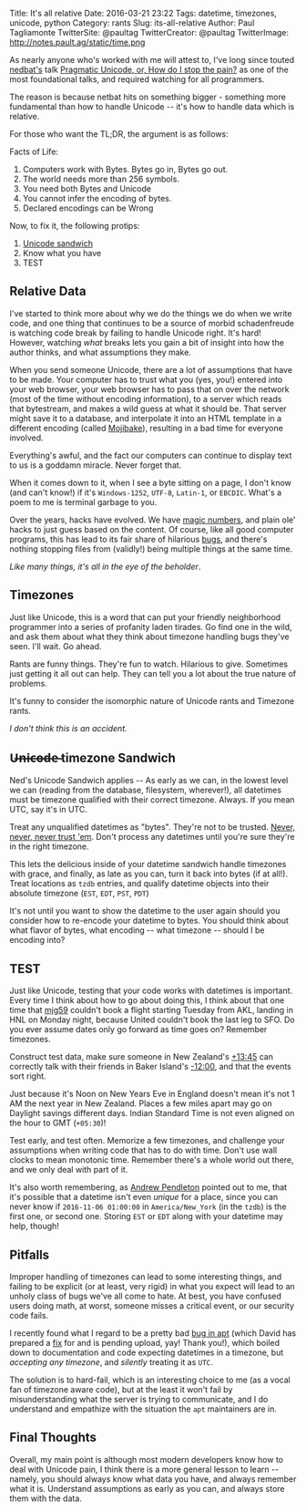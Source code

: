 Title: It's all relative
Date: 2016-03-21 23:22
Tags: datetime, timezones, unicode, python
Category: rants
Slug: its-all-relative
Author: Paul Tagliamonte
TwitterSite: @paultag
TwitterCreator: @paultag
TwitterImage: http://notes.pault.ag/static/time.png

As nearly anyone who's worked with me will attest to, I've long since
touted [nedbat's](http://nedbatchelder.com) talk
[Pragmatic Unicode, or, How do I stop the pain?](http://nedbatchelder.com/text/unipain.html)
as one of the most foundational talks, and required watching for all programmers.

The reason is because netbat hits on something bigger - something more
fundamental than how to handle Unicode -- it's how to handle data which is
relative.

For those who want the TL;DR, the argument is as follows:

Facts of Life:

 1. Computers work with Bytes. Bytes go in, Bytes go out.
 2. The world needs more than 256 symbols.
 3. You need both Bytes and Unicode
 4. You cannot infer the encoding of bytes.
 5. Declared encodings can be Wrong

Now, to fix it, the following protips:

 1. [Unicode sandwich](http://nedbatchelder.com/text/unipain/unipain.html#35)
 2. Know what you have
 3. TEST

Relative Data
-------------

I've started to think more about why we do the things we do when we write
code, and one thing that continues to be a source of morbid schadenfreude
is watching code break by failing to handle Unicode right. It's hard! However,
watching *what* breaks lets you gain a bit of insight into how the author
thinks, and what assumptions they make.

When you send someone Unicode, there are a lot of assumptions that have to be
made. Your computer has to trust what you (yes, you!) entered into your web
browser, your web browser has to pass that on over the network (most of the
time without encoding information), to a server which reads that bytestream,
and makes a wild guess at what it should be. That server might save it to a
database, and interpolate it into an HTML template in a different encoding
(called [Mojibake](https://simple.wikipedia.org/wiki/Mojibake)), resulting
in a bad time for everyone involved.

Everything's awful, and the fact our computers can continue to display
text to us is a goddamn miracle. Never forget that.

When it comes down to it, when I see a byte sitting on a page, I don't know
(and can't know!) if it's `Windows-1252`, `UTF-8`, `Latin-1`, or `EBCDIC`. What's
a poem to me is terminal garbage to you.

Over the years, hacks have evolved. We have
[magic numbers](https://en.wikipedia.org/wiki/Magic_number_(programming)),
and plain ole' hacks to just guess based on the content. Of course, like
all good computer programs, this has lead to its fair share of hilarious
[bugs](https://bugs.launchpad.net/ubuntu/+source/cupsys/+bug/255161/comments/28),
and there's nothing stopping files from (validly!) being multiple things at the
same time.

*Like many things, it's all in the eye of the beholder*.

Timezones
---------

Just like Unicode, this is a word that can put your friendly neighborhood
programmer into a series of profanity laden tirades. Go find one in the wild,
and ask them about what they think about timezone handling bugs they've seen.
I'll wait. Go ahead.

Rants are funny things. They're fun to watch. Hilarious to give. Sometimes
just getting it all out can help. They can tell you a lot about the true
nature of problems.

It's funny to consider the isomorphic nature of Unicode rants and Timezone
rants.

*I don't think this is an accident.*

U̶n̶i̶c̶o̶d̶e̶ timezone Sandwich
-------------------------

Ned's Unicode Sandwich applies -- As early as we can, in the lowest level
we can (reading from the database, filesystem, wherever!), all datetimes
must be timezone qualified with their correct timezone. Always. If you mean
UTC, say it's in UTC.

Treat any unqualified datetimes as "bytes". They're not to be trusted.
[Never, never, never trust 'em](https://youtu.be/W7wpzKvNhfA?t=3m18s). Don't
process any datetimes until you're sure they're in the right timezone.

This lets the delicious inside of your datetime sandwich handle timezones
with grace, and finally, as late as you can, turn it back into bytes
(if at all!). Treat locations as `tzdb` entries, and qualify datetime
objects into their absolute timezone (`EST`, `EDT`, `PST`, `PDT`)

It's not until you want to show the datetime to the user again should you
consider how to re-encode your datetime to bytes. You should think about
what flavor of bytes, what encoding -- what timezone -- should I be
encoding into?

TEST
-----

Just like Unicode, testing that your code works with datetimes is important.
Every time I think about how to go about doing this, I think about that
one time that [mjg59](http://mjg59.dreamwidth.org/) couldn't book a flight
starting Tuesday from AKL, landing in HNL on Monday night, because
United couldn't book the last leg to SFO. Do you ever assume dates only go
forward as time goes on? Remember timezones.

Construct test data, make sure someone in New Zealand's
[+13:45](https://en.wikipedia.org/wiki/UTC%2B13:45) can correctly talk with
their friends in
Baker Island's [-12:00](https://en.wikipedia.org/wiki/UTC%E2%88%9212:00),
and that the events sort right.

Just because it's Noon on New Years Eve in England doesn't mean it's not
1 AM the next year in New Zealand. Places a few miles apart may go on Daylight
savings different days. Indian Standard Time is not even aligned on the hour
to GMT (`+05:30`)!

Test early, and test often. Memorize a few timezones, and challenge
your assumptions when writing code that has to do with time. Don't use
wall clocks to mean monotonic time. Remember there's a whole world out there,
and we only deal with part of it.

It's also worth remembering, as [Andrew Pendleton](https://twitter.com/andrewindc)
pointed out to me, that it's possible that a datetime isn't even *unique* for a
place, since you can never know if `2016-11-06 01:00:00` in `America/New_York`
(in the `tzdb`) is the first one, or second one. Storing `EST` or `EDT` along
with your datetime may help, though!


Pitfalls
--------

Improper handling of timezones can lead to some interesting things, and failing
to be explicit (or at least, very rigid) in what you expect will lead to an
unholy class of bugs we've all come to hate. At best, you have confused
users doing math, at worst, someone misses a critical event, or our
security code fails.

I recently found what I regard to be a pretty bad
[bug in apt](https://bugs.debian.org/819697) (which David has prepared a
[fix](https://anonscm.debian.org/cgit/apt/apt.git/diff/?id=9febc2b)
for and is pending upload, yay! Thank you!), which boiled down to documentation
and code expecting datetimes in a timezone, but *accepting any timezone*, and
*silently* treating it as `UTC`.

The solution is to hard-fail, which is an interesting choice to me (as a vocal
fan of timezone aware code), but at the least it won't fail by
misunderstanding what the server is trying to communicate, and I do understand
and empathize with the situation the `apt` maintainers are in.

Final Thoughts
--------------

Overall, my main point is although most modern developers know how to deal
with Unicode pain, I think there is a more general lesson to learn -- namely,
you should always know what data you have, and always remember what it is.
Understand assumptions as early as you can, and always store them with the data.
